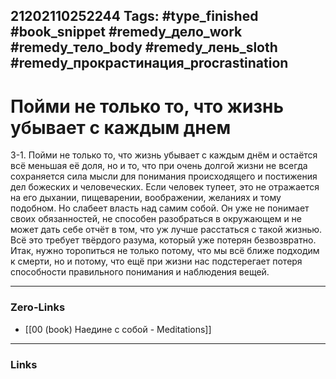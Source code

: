 21202110252244
Tags: #type_finished #book_snippet #remedy_дело_work #remedy_тело_body #remedy_лень_sloth #remedy_прокрастинация_procrastination
---
# Пойми не только то, что жизнь убывает с каждым днем

 3-1. Пойми не только то, что жизнь убывает с каждым днём и остаётся всё меньшая её доля, но и то, что при очень долгой жизни не всегда сохраняется сила мысли для понимания происходящего и постижения дел божеских и человеческих. Если человек тупеет, это не отражается на его дыхании, пищеварении, воображении, желаниях и тому подобном. Но слабеет власть над самим собой. Он уже не понимает своих обязанностей, не способен разобраться в окружающем и не может дать себе отчёт в том, что уж лучше расстаться с такой жизнью. Всё это требует твёрдого разума, который уже потерян безвозвратно. Итак, нужно торопиться не только потому, что мы всё ближе подходим к смерти, но и потому, что ещё при жизни нас подстерегает потеря способности правильного понимания и наблюдения вещей. 

---
### Zero-Links
- [[00 (book) Наедине с собой - Meditations]]
---
### Links
